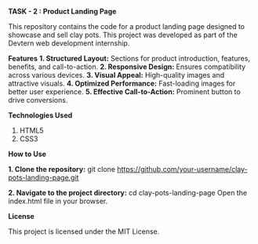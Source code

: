 **TASK - 2 :  Product Landing Page**

This repository contains the code for a product landing page designed to showcase and sell clay pots. This project was developed as part of the Devtern web development internship.

**Features**
  **1. Structured Layout:** Sections for product introduction, features, benefits, and call-to-action.
  **2. Responsive Design:** Ensures compatibility across various devices.
  **3. Visual Appeal:** High-quality images and attractive visuals.
  **4. Optimized Performance:** Fast-loading images for better user experience.
  **5. Effective Call-to-Action:** Prominent button to drive conversions.

**Technologies Used**
1. HTML5
2. CSS3

**How to Use**

   **1. Clone the repository:**
         git clone https://github.com/your-username/clay-pots-landing-page.git
         
   **2. Navigate to the project directory:**
        cd clay-pots-landing-page
        Open the index.html file in your browser.

**License**

This project is licensed under the MIT License.
